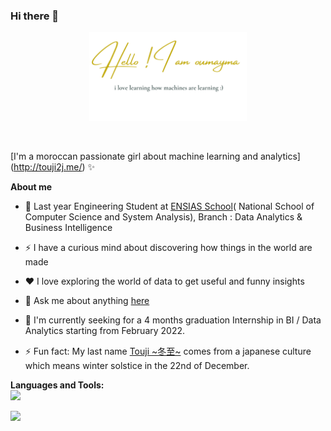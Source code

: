 ### Hi there 👋
<p align="center"><a href="http://touji2j.me"><img width="50%" src="Hello2.png" /></a></p>

<br />

[I'm a moroccan passionate girl about machine learning and analytics] (http://touji2j.me/) ✨

**About me**

- 💼 Last year Engineering Student at [ENSIAS School](http://ensias.um5.ac.ma/)( National School of Computer Science and System Analysis), Branch : Data Analytics & Business Intelligence

- ⚡ I have a curious mind about discovering how things in the world are made

- ❤️ I love exploring the world of data to get useful and funny insights

- 💬 Ask me about anything [here](https://www.linkedin.com/in/oumaymatouji/)

- 🌱 I'm currently seeking for a 4 months graduation Internship in  BI / Data Analytics starting from February 2022.

- ⚡ Fun fact: My last name [Touji ~冬至~](https://guidable.co/culture/espanol-touji-%E5%86%AC%E8%87%B3/) comes from a japanese culture which means winter solstice in the 22nd of December.

**Languages and Tools:**  
<code><img height="20" src="https://img.shields.io/badge/Numpy-777BB4?style=for-the-badge&logo=numpy&logoColor=white"></code>


<!--
**touji2j/touji2j** is a ✨ _special_ ✨ repository because its `README.md` (this file) appears on your GitHub profile.

Here are some ideas to get you started:

- 🔭 I’m currently working on ...
- 🌱 I’m currently learning ...
- 👯 I’m looking to collaborate on ...
- 🤔 I’m looking for help with ...
- 💬 Ask me about ...
- 📫 How to reach me: ...
- 😄 Pronouns: ...
- ⚡ Fun fact: ...
-->
![](https://hit.yhype.me/github/profile?user_id=57493348)

 
